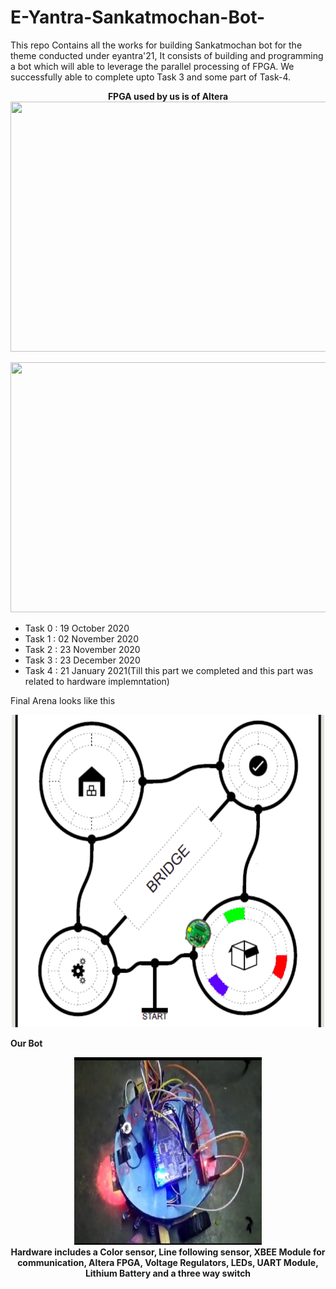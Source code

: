 # E-Yantra-Sankatmochan-Bot-
This repo Contains all the works for building Sankatmochan bot for the theme conducted under eyantra'21, It consists of building and programming a bot which will able to leverage the parallel processing of FPGA. We successfully able to complete upto Task 3 and some part of Task-4.


<p align="center">
 <b>FPGA used by us is of Altera</b><br> 
 <img  width="600" height="400" src="https://github.com/Amanmishra267/E--Yantra-Sankatmochan-Bot-/blob/main/FPGA.png"><br>
</p>

<p align="center">
 <img  width="600" height="400" src="https://github.com/Amanmishra267/E--Yantra-Sankatmochan-Bot-/blob/main/sm_bot_artwork.jpeg"><br>
</p>

- Task 0 : 19 October 2020
- Task 1 : 02 November 2020
- Task 2 : 23 November 2020
- Task 3 : 23 December 2020
- Task 4 : 21 January 2021(Till this part we completed and this part was related to hardware implemntation)

Final Arena looks like this

<p align="center">
 <img  width="500" height="500" src="arena.png"><br>
</p>

**Our Bot**

<p align="center">
 <img  width="300" height="300" src="Bot.jpeg"><br>
 <b>Hardware includes a Color sensor, Line following sensor, 
 XBEE Module for communication, Altera FPGA,<b> Voltage Regulators,
 LEDs, UART Module, Lithium Battery and a three way switch</b>
</p>